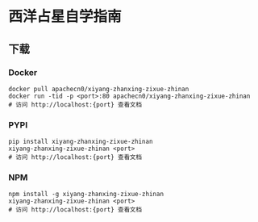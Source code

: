 # 西洋占星自学指南

## 下载

### Docker

```
docker pull apachecn0/xiyang-zhanxing-zixue-zhinan
docker run -tid -p <port>:80 apachecn0/xiyang-zhanxing-zixue-zhinan
# 访问 http://localhost:{port} 查看文档
```

### PYPI

```
pip install xiyang-zhanxing-zixue-zhinan
xiyang-zhanxing-zixue-zhinan <port>
# 访问 http://localhost:{port} 查看文档
```

### NPM

```
npm install -g xiyang-zhanxing-zixue-zhinan
xiyang-zhanxing-zixue-zhinan <port>
# 访问 http://localhost:{port} 查看文档
```